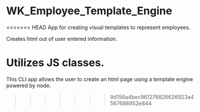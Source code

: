 # WK_Employee_Template_Engine

<<<<<<< HEAD
App for creating visual templates to represent employees. 

Creates html out of user entered information. 

Utilizes JS classes.
=======
This CLI app allows the user to create an html page using a template engine powered by node.
>>>>>>> 9d156a4bec961276826626923a4567688952e844

